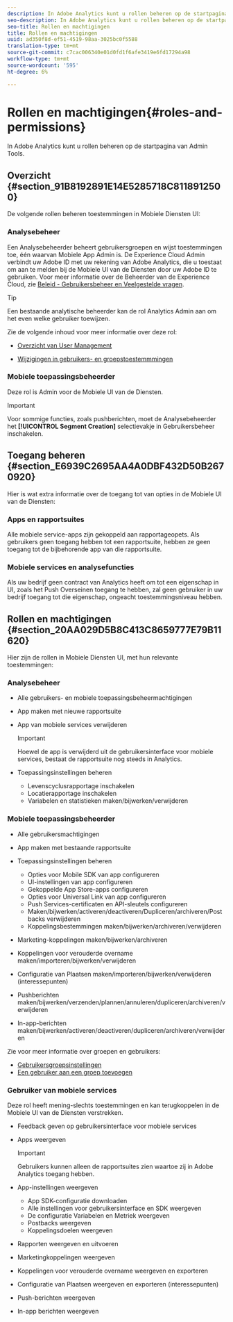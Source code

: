 ```yaml
---
description: In Adobe Analytics kunt u rollen beheren op de startpagina van Admin Tools.
seo-description: In Adobe Analytics kunt u rollen beheren op de startpagina van Admin Tools.
seo-title: Rollen en machtigingen
title: Rollen en machtigingen
uuid: ad350f8d-ef51-4519-98aa-3025bc0f5588
translation-type: tm+mt
source-git-commit: c7cac006340e01d0fd1f6afe3419e6fd17294a98
workflow-type: tm+mt
source-wordcount: '595'
ht-degree: 6%

---
```



# Rollen en machtigingen{#roles-and-permissions}

In Adobe Analytics kunt u rollen beheren op de startpagina van Admin Tools.

## Overzicht {#section_91B8192891E14E5285718C8118912500}

De volgende rollen beheren toestemmingen in Mobiele Diensten UI:

### Analysebeheer

Een Analysebeheerder beheert gebruikersgroepen en wijst toestemmingen toe, één waarvan Mobiele App Admin is. De Experience Cloud Admin verbindt uw Adobe ID met uw rekening van Adobe Analytics, die u toestaat om aan te melden bij de Mobiele UI van de Diensten door uw Adobe ID te gebruiken. Voor meer informatie over de Beheerder van de Experience Cloud, zie [Beleid - Gebruikersbeheer en Veelgestelde vragen](https://docs.adobe.com/content/help/nl-NL/core-services/interface/manage-users-and-products/admin-getting-started.html).

>[!TIP]
>
>Een bestaande analytische beheerder kan de rol Analytics Admin aan om het even welke gebruiker toewijzen.

Zie de volgende inhoud voor meer informatie over deze rol:

* [Overzicht van User Management](https://docs.adobe.com/content/help/en/analytics/admin/user-product-management/user-management/users.html)

* [Wijzigingen in gebruikers- en groepstoestemmmingen](https://docs.adobe.com/content/help/en/analytics/admin/user-product-management/user-management/permissions-changes.html)

### Mobiele toepassingsbeheerder

Deze rol is Admin voor de Mobiele UI van de Diensten.

>[!IMPORTANT]
>
>Voor sommige functies, zoals pushberichten, moet de Analysebeheerder het **[!UICONTROL Segment Creation]** selectievakje in Gebruikersbeheer inschakelen.

## Toegang beheren {#section_E6939C2695AA4A0DBF432D50B2670920}

Hier is wat extra informatie over de toegang tot van opties in de Mobiele UI van de Diensten:

### Apps en rapportsuites

Alle mobiele service-apps zijn gekoppeld aan rapportageopets. Als gebruikers geen toegang hebben tot een rapportsuite, hebben ze geen toegang tot de bijbehorende app van die rapportsuite.

### Mobiele services en analysefuncties

Als uw bedrijf geen contract van Analytics heeft om tot een eigenschap in UI, zoals het Push Overseinen toegang te hebben, zal geen gebruiker in uw bedrijf toegang tot die eigenschap, ongeacht toestemmingsniveau hebben.

## Rollen en machtigingen {#section_20AA029D5B8C413C8659777E79B11620}

Hier zijn de rollen in Mobiele Diensten UI, met hun relevante toestemmingen:

### Analysebeheer

* Alle gebruikers- en mobiele toepassingsbeheermachtigingen
* App maken met nieuwe rapportsuite
* App van mobiele services verwijderen

   >[!IMPORTANT]
   >
   >Hoewel de app is verwijderd uit de gebruikersinterface voor mobiele services, bestaat de rapportsuite nog steeds in Analytics.

* Toepassingsinstellingen beheren

   * Levenscyclusrapportage inschakelen
   * Locatierapportage inschakelen
   * Variabelen en statistieken maken/bijwerken/verwijderen

### Mobiele toepassingsbeheerder

* Alle gebruikersmachtigingen
* App maken met bestaande rapportsuite
* Toepassingsinstellingen beheren

   * Opties voor Mobile SDK van app configureren
   * UI-instellingen van app configureren
   * Gekoppelde App Store-apps configureren
   * Opties voor Universal Link van app configureren
   * Push Services-certificaten en API-sleutels configureren
   * Maken/bijwerken/activeren/deactiveren/Dupliceren/archiveren/Postbacks verwijderen
   * Koppelingsbestemmingen maken/bijwerken/archiveren/verwijderen

* Marketing-koppelingen maken/bijwerken/archiveren
* Koppelingen voor verouderde overname maken/importeren/bijwerken/verwijderen
* Configuratie van Plaatsen maken/importeren/bijwerken/verwijderen (interessepunten)
* Pushberichten maken/bijwerken/verzenden/plannen/annuleren/dupliceren/archiveren/verwijderen
* In-app-berichten maken/bijwerken/activeren/deactiveren/dupliceren/archiveren/verwijderen

Zie voor meer informatie over groepen en gebruikers:

* [Gebruikersgroepsinstellingen](https://docs.adobe.com/content/help/nl-NL/analytics/admin/user-product-management/user-groups/groups.html)
* [Een gebruiker aan een groep toevoegen](https://docs.adobe.com/content/help/en/analytics/admin/user-product-management/user-management/t-add-user-to-group.html)

### Gebruiker van mobiele services

Deze rol heeft mening-slechts toestemmingen en kan terugkoppelen in de Mobiele UI van de Diensten verstrekken.

* Feedback geven op gebruikersinterface voor mobiele services
* Apps weergeven

   >[!IMPORTANT]
   >
   >Gebruikers kunnen alleen de rapportsuites zien waartoe zij in Adobe Analytics toegang hebben.

* App-instellingen weergeven

   * App SDK-configuratie downloaden
   * Alle instellingen voor gebruikersinterface en SDK weergeven
   * De configuratie Variabelen en Metriek weergeven
   * Postbacks weergeven
   * Koppelingsdoelen weergeven

* Rapporten weergeven en uitvoeren
* Marketingkoppelingen weergeven
* Koppelingen voor verouderde overname weergeven en exporteren
* Configuratie van Plaatsen weergeven en exporteren (interessepunten)
* Push-berichten weergeven
* In-app berichten weergeven
